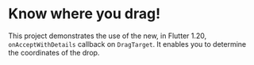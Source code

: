 # Know where you drag!

This project demonstrates the use of the new, in Flutter 1.20, `onAcceptWithDetails` callback on `DragTarget`. It enables you to determine the coordinates of the drop.
